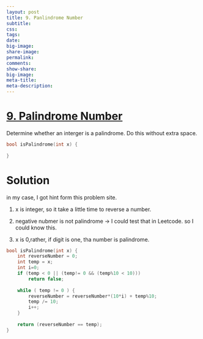 ```yaml
---
layout: post
title: 9. Panlindrome Number
subtitle:
css:
tags:
date:
big-image:
share-image:
permalink:
comments:
show-share:
big-image:
meta-title:
meta-description:
---
```


# [9. Palindrome Number](https://leetcode.com/problems/palindrome-number/)

Determine whether an interger is a palindrome. Do this without extra space. 

```c
bool isPalindrome(int x) {
    
}
```
# Solution

in my case, I got hint form this problem site. 

  1. x is integer, so it take a little time to reverse a number. 
  
  2. negative nubmer is not palindrome  -> I could test that in Leetcode. so I could know this. 
  
  3. x is 0,rather, if digit is one, tha number is palindrome.

```c
bool isPalindrome(int x) {
    int reverseNumber = 0; 
    int temp = x;
    int i=0;
    if (temp < 0 || (temp!= 0 && (temp%10 < 10)))
        return false;
    
    while ( temp != 0 ) {
        reverseNumber = reverseNumber*(10*i) + temp%10;
        temp /= 10; 
        i++;
    }
    
    return (reverseNumber == temp);
}
```
